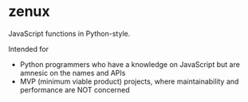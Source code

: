 zenux
=====

JavaScript functions in Python-style.

Intended for
* Python programmers who have a knowledge on JavaScript but are amnesic on the names and APIs
* MVP (minimum viable product) projects, where maintainability and performance are NOT concerned

